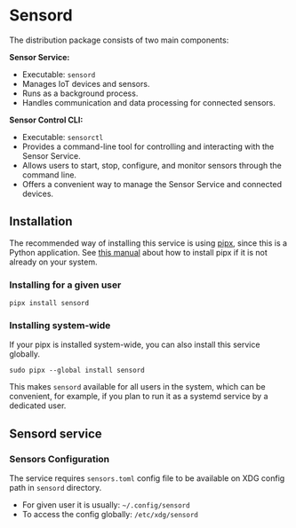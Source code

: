 # Sensord
The distribution package consists of two main components:

**Sensor Service:**
- Executable: `sensord`
- Manages IoT devices and sensors.
- Runs as a background process.
- Handles communication and data processing for connected sensors.

**Sensor Control CLI:**
- Executable: `sensorctl`
- Provides a command-line tool for controlling and interacting with the Sensor Service.
- Allows users to start, stop, configure, and monitor sensors through the command line.
- Offers a convenient way to manage the Sensor Service and connected devices.

## Installation
The recommended way of installing this service is using [pipx](https://pipx.pypa.io/stable/), 
since this is a Python application. See [this manual](https://pipx.pypa.io/stable/installation/) about how to install
pipx if it is not already on your system.

### Installing for a given user
```commandline
pipx install sensord
```

### Installing system-wide
If your pipx is installed system-wide, you can also install this service globally.
```commandline
sudo pipx --global install sensord
```
This makes `sensord` available for all users in the system, which can be convenient, for example, if you plan to
run it as a systemd service by a dedicated user.

## Sensord service
### Sensors Configuration
The service requires `sensors.toml` config file to be available on XDG config path in `sensord` directory.
- For given user it is usually: `~/.config/sensord`
- To access the config globally: `/etc/xdg/sensord`
